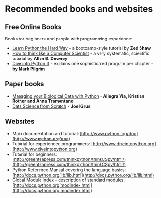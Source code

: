 
# Recommended books and websites

## Free Online Books

Books for beginners and people with programming experience:

* [Learn Python the Hard Way](http://learnpythonthehardway.org/) - a bootcamp-style tutorial by **Zed Shaw**
* [How to think like a Computer Scientist](http://www.greenteapress.com/thinkpython/) - a very systematic, scientific tutorial by **Allen B. Downey**
* [Dive into Python 3](http://www.diveintopython3.net/) - explains one sophisticated program per chapter - **by Mark Pilgrim**

## Paper books

* [Managing your Biological Data with Python](https://www.crcpress.com/Managing-Your-Biological-Data-with-Python/Via-Rother-Tramontano/9781439880937) - **Allegra Via, Kristian Rother and Anna Tramontano**
* [Data Science from Scratch](http://shop.oreilly.com/product/0636920033400.do) - **Joel Grus**

## Websites

* Main documentation and tutorial: [http://www.python.org/doc](http://www.python.org/doc)
* Tutorial for experienced programmers: [http://www.diveintopython.org](http://www.diveintopython.org)
* Tutorial for beginners: [http://greenteapress.com/thinkpython/thinkCSpy/html/](http://greenteapress.com/thinkpython/thinkCSpy/html/)
* Python Reference Manual covering the language basics: [http://docs.python.org/lib/lib.html](http://docs.python.org/lib/lib.html)
* Global Module Index – description of standard modules:
[http://docs.python.org/modindex.html](http://docs.python.org/modindex.html)
